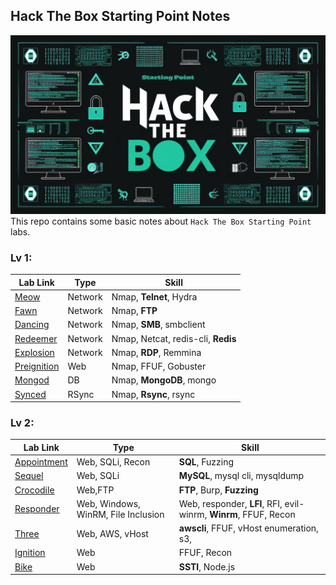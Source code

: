 ## Hack The Box Starting Point Notes
![banner](banner.png)
This repo contains some basic notes about `Hack The Box Starting Point` labs.
### Lv 1:
| Lab Link | Type | Skill |
|---|---|---|
|[Meow](./T1_Meow/README.md)| Network | Nmap, **Telnet**, Hydra|
|[Fawn](./T1_fawn/README.md)| Network | Nmap, **FTP**|
|[Dancing](./T1_dancing/README.md)| Network | Nmap, **SMB**, smbclient|
|[Redeemer](./T1_Redeemer/README.md)| Network | Nmap, Netcat, redis-cli, **Redis**|
|[Explosion](./T1_explosion/README.md)| Network | Nmap, **RDP**, Remmina|
|[Preignition](./T1_preignition/README.md)| Web | Nmap, FFUF, Gobuster |
|[Mongod](./T1_mongod/README.md)| DB | Nmap, **MongoDB**, mongo |
|[Synced](./T1_synced/README.md)| RSync | Nmap, **Rsync**, rsync|

### Lv 2:
| Lab Link | Type | Skill |
|---|---|---|
|[Appointment](./T2_appointment/README.md)| Web, SQLi, Recon|**SQL**, Fuzzing |
|[Sequel](./T2_Sequel/README.md)| Web, SQLi| **MySQL**, mysql cli, mysqldump|
|[Crocodile](./T2_crocodile/README.md)|Web,FTP|**FTP**, Burp, **Fuzzing**|
|[Responder](./T2_responder/README.md)| Web, Windows, WinRM, File Inclusion | Web, responder, **LFI**, RFI, evil-winrm, **Winrm**, FFUF, Recon |
|[Three](./T2_Three/README.md)|Web, AWS, vHost|**awscli**, FFUF, vHost enumeration, s3,|
|[Ignition](./T2_ignition/README.md)| Web | FFUF, Recon |
|[Bike](./T2_bike/README.md)|Web|**SSTI**, Node.js|